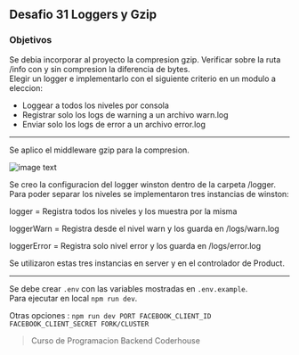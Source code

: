 ## Desafio 31 Loggers y Gzip

### Objetivos

Se debia incorporar al proyecto la compresion gzip.
Verificar sobre la ruta /info con y sin compresion la diferencia de bytes.  
Elegir un logger e implementarlo con el siguiente criterio en un modulo a eleccion:

- Loggear a todos los niveles por consola
- Registrar solo los logs de warning a un archivo warn.log
- Enviar solo los logs de error a un archivo error.log

---

Se aplico el middleware gzip para la compresion.

![image text](https://raw.githubusercontent.com/AlejandroD-A/Coderhouse-desafios/main/desafio-31/diferencia.PNG)

Se creo la configuracion del logger winston dentro de la carpeta /logger.  
Para poder separar los niveles se implementaron tres instancias de winston:

logger = Registra todos los niveles y los muestra por la misma

loggerWarn = Registra desde el nivel warn y los guarda en /logs/warn.log

loggerError = Registra solo nivel error y los guarda en /logs/error.log

Se utilizaron estas tres instancias en server y en el controlador de Product.

---

Se debe crear `.env` con las variables mostradas en `.env.example`.  
Para ejecutar en local `npm run dev`.

Otras opciones : `npm run dev PORT FACEBOOK_CLIENT_ID FACEBOOK_CLIENT_SECRET FORK/CLUSTER`

> Curso de Programacion Backend Coderhouse
